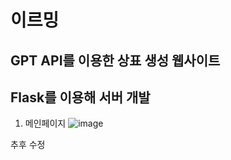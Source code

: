# 이르밍
## GPT API를 이용한 상표 생성 웹사이트
## Flask를 이용해 서버 개발

1. 메인페이지
![image](https://github.com/rlaxxwls13/Generate-name/assets/101396454/f4a2fcf5-9377-496c-9a8c-6737b06d71b5)

추후 수정
